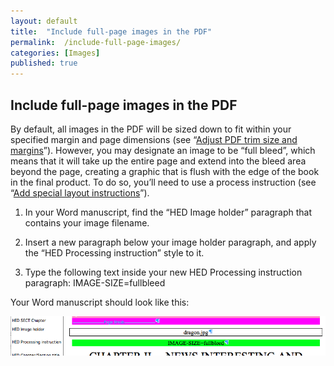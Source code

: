 ```yaml
---
layout: default
title:  "Include full-page images in the PDF"
permalink:  /include-full-page-images/
categories: [Images]
published: true
---
```


<section data-type="chapter" class="hsecchapter" data-hederis-type="hsecchapter" id="include-full-page-images" data-pi-attrs="id: include-full-page-images"><h1 data-hederis-type="hblkchaptitle" class="hblkchaptitle" id="psUL6qwyH">Include full-page images in the PDF</h1>
    <p class="hblkp" data-hederis-type="hblkp" id="pqk16eqBR">By default, all images in the PDF will be sized down to fit within your specified margin and page dimensions (see &#8220;<a href="{% post_url 2019-04-01-20-AdjustPDFtrimsizeandmargins %}"><span class="Hyperlink">Adjust PDF trim size and margins</span></a>&#8221;). However, you may designate an image to be &#8220;full bleed&#8221;, which means that it will take up the entire page and extend into the bleed area beyond the page, creating a graphic that is flush with the edge of the book in the final product. To do so, you&#8217;ll need to use a process instruction (see &#8220;<a href="{% post_url 2019-04-01-23-Addspeciallayoutinstructions %}"><span class="Hyperlink">Add special layout instructions</span></a>&#8221;).</p>
    <ol class="hwprnum-list" data-hederis-type="hwprnum-list" id="p9KN2g1YY"><li class="hblkoli" data-hederis-type="hblkoli" id="liTy3bVAWP"><p class="hblkoli" data-hederis-type="hblkoli" id="plzeNNvb9">In your Word manuscript, find the &#8220;HED Image holder&#8221; paragraph that contains your image filename.</p></li>
    <li class="hblkoli" data-hederis-type="hblkoli" id="liNQfpBDbH"><p class="hblkoli" data-hederis-type="hblkoli" id="poDrd07gt">Insert a new paragraph below your image holder paragraph, and apply the &#8220;HED Processing instruction&#8221; style to it.</p></li>
    <li class="hblkoli" data-hederis-type="hblkoli" id="liJG6FHYbH"><p class="hblkoli" data-hederis-type="hblkoli" id="p9kuaL4su">Type the following text inside your new HED Processing instruction paragraph: IMAGE-SIZE=fullbleed</p></li>
    </ol>
    <p class="hblkp" data-hederis-type="hblkp" id="p6SJj616s">Your Word manuscript should look like this:</p>
    <img data-hederis-type="hblkimg" class="hblkimg" id="pL9tBAfyp" src="/images/fullbleed_1.png"/>
    </section>
    